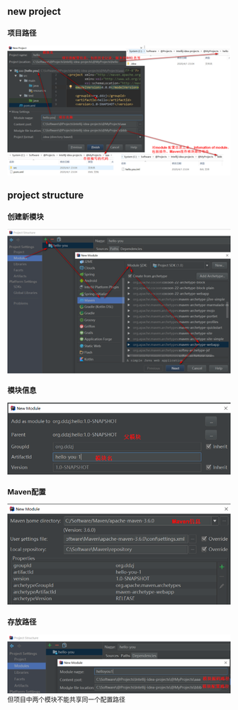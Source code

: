 ## new project
### 项目路径
![](./resources/项目路径1.png)

## project structure
### 创建新模块
![](./resources/创建新模块1.png)

### 模块信息
![](./resources/模块信息1.png)

### Maven配置
![](./resources/Maven配置1.png)

### 存放路径 
![](./resources/存放路径1.png)  
但项目中两个模块不能共享同一个配置路径  